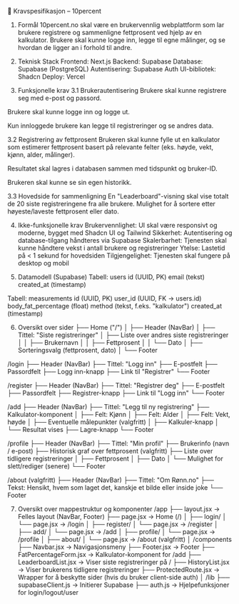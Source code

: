 🧾 Kravspesifikasjon – 10percent
1. Formål
10percent.no skal være en brukervennlig webplattform som lar brukere registrere og sammenligne fettprosent ved hjelp av en kalkulator. Brukere skal kunne logge inn, legge til egne målinger, og se hvordan de ligger an i forhold til andre.

2. Teknisk Stack
Frontend: Next.js
Backend: Supabase
Database: Supabase (PostgreSQL)
Autentisering: Supabase Auth
UI-bibliotek: Shadcn
Deploy: Vercel

3. Funksjonelle krav
3.1 Brukerautentisering
Brukere skal kunne registrere seg med e-post og passord.

Brukere skal kunne logge inn og logge ut.

Kun innloggede brukere kan legge til registreringer og se andres data.

3.2 Registrering av fettprosent
Brukeren skal kunne fylle ut en kalkulator som estimerer fettprosent basert på relevante felter (eks. høyde, vekt, kjønn, alder, målinger).

Resultatet skal lagres i databasen sammen med tidspunkt og bruker-ID.

Brukeren skal kunne se sin egen historikk.

3.3 Hovedside for sammenligning
En "Leaderboard"-visning skal vise totalt de 20 siste registreringene fra alle brukere.
Mulighet for å sortere etter høyeste/laveste fettprosent eller dato.

4. Ikke-funksjonelle krav
Brukervennlighet: UI skal være responsivt og moderne, bygget med Shadcn UI og Tailwind
Sikkerhet: Autentisering og database-tilgang håndteres via Supabase
Skalerbarhet: Tjenesten skal kunne håndtere vekst i antall brukere og registreringer
Ytelse: Lastetid på < 1 sekund for hovedsiden
Tilgjengelighet: Tjenesten skal fungere på desktop og mobil

5. Datamodell (Supabase)
Tabell: users
id (UUID, PK)
email (tekst)
created_at (timestamp)

Tabell: measurements
id (UUID, PK)
user_id (UUID, FK → users.id)
body_fat_percentage (float)
method (tekst, f.eks. "kalkulator")
created_at (timestamp)

6. Oversikt over sider
├── Home ("/")
│   ├── Header (NavBar)
│   ├── Tittel: "Siste registreringer"
│   ├── Liste over andres siste registreringer
│   │   ├── Brukernavn
│   │   ├── Fettprosent
│   │   └── Dato
│   ├── Sorteringsvalg (fettprosent, dato)
│   └── Footer

/login
├── Header (NavBar)
├── Tittel: "Logg inn"
├── E-postfelt
├── Passordfelt
├── Logg inn-knapp
├── Link til "Registrer"
└── Footer

/register
├── Header (NavBar)
├── Tittel: "Registrer deg"
├── E-postfelt
├── Passordfelt
├── Registrer-knapp
├── Link til "Logg inn"
└── Footer

/add
├── Header (NavBar)
├── Tittel: "Legg til ny registrering"
├── Kalkulator-komponent
│   ├── Felt: Kjønn
│   ├── Felt: Alder
│   ├── Felt: Vekt, høyde
│   ├── Eventuelle målepunkter (valgfritt)
│   ├── Kalkuler-knapp
│   └── Resultat vises
├── Lagre-knapp
└── Footer

/profile
├── Header (NavBar)
├── Tittel: "Min profil"
├── Brukerinfo (navn / e-post)
├── Historisk graf over fettprosent (valgfritt)
├── Liste over tidligere registreringer
│   ├── Fettprosent
│   ├── Dato
│   └── Mulighet for slett/rediger (senere)
└── Footer

/about (valgfritt)
├── Header (NavBar)
├── Tittel: "Om Rønn.no"
├── Tekst: Hensikt, hvem som laget det, kanskje et bilde eller inside joke
└── Footer

7. Oversikt over mappestruktur og komponenter
/app
├── layout.jsx                → Felles layout (NavBar, Footer)
├── page.jsx                  → Home (/)
│
├── login/
│   └── page.jsx              → /login
│
├── register/
│   └── page.jsx              → /register
│
├── add/
│   └── page.jsx              → /add
│
├── profile/
│   └── page.jsx              → /profile
│
├── about/
│   └── page.jsx              → /about (valgfritt)
│
/components
├── Navbar.jsx                → Navigasjonsmeny
├── Footer.jsx                → Footer
├── FatPercentageForm.jsx     → Kalkulator-komponent for /add
├── LeaderboardList.jsx       → Viser siste registreringer på /
├── HistoryList.jsx           → Viser brukerens tidligere registreringer
├── ProtectedRoute.jsx        → Wrapper for å beskytte sider (hvis du bruker client-side auth)
│
/lib
├── supabaseClient.js         → Initierer Supabase
├── auth.js                   → Hjelpefunksjoner for login/logout/user
